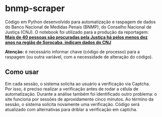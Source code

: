 # bnmp-scraper
Código em Python desenvolvido para automatização e raspagem de dados do Banco Nacional de Medidas Penais (BNMP), do Conselho Nacional de Justiça (CNJ). O notebook foi utilizado para a produção da reportagem: **[Mais de 40 pessoas são procuradas pela Justiça há pelos menos dez anos na região de Sorocaba, indicam dados do CNJ]([url](https://g1.globo.com/sp/sorocaba-jundiai/noticia/2024/12/09/mais-de-40-pessoas-sao-procuradas-pela-justica-ha-pelos-menos-dez-anos-na-regiao-de-sorocaba-indicam-dados-do-cnj.ghtml))**

**Atenção:** é necessário informar chave (código de processo) para a raspagem (ou outra variável, com a necessidade de alteração do código).

## Como usar
Em cada sessão, o sistema solicita ao usuário a verificação via Captcha. Por isso, é preciso realizar a verificação antes de rodar a célula de automatização. 
Durante a análise também foi identificado outro problema: o site funciona por sessões de aproxidamente cinco minutos. Ao término da sessão, o sistema solicita novamente uma verificação. 
Código será atualizado com alternativas para driblar a verificação em captcha. 


